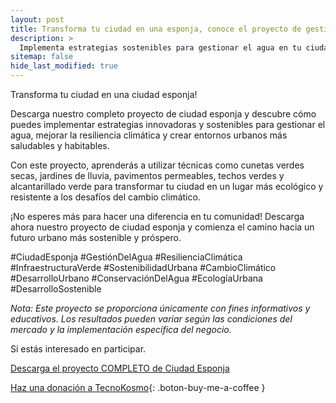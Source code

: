 ```yaml
---
layout: post
title: Transforma tu ciudad en una esponja, conoce el proyecto de gestión del agua urbana
description: >
  Implementa estrategias sostenibles para gestionar el agua en tu ciudad y promover la resiliencia climática. Descarga el proyecto completo y haz la diferencia hoy mismo. 
sitemap: false
hide_last_modified: true
---
```



Transforma tu ciudad en una ciudad esponja!

Descarga nuestro completo proyecto de ciudad esponja y descubre cómo puedes implementar estrategias innovadoras y sostenibles para gestionar el agua, mejorar la resiliencia climática y crear entornos urbanos más saludables y habitables.

Con este proyecto, aprenderás a utilizar técnicas como cunetas verdes secas, jardines de lluvia, pavimentos permeables, techos verdes y alcantarillado verde para transformar tu ciudad en un lugar más ecológico y resistente a los desafíos del cambio climático.

¡No esperes más para hacer una diferencia en tu comunidad! Descarga ahora nuestro proyecto de ciudad esponja y comienza el camino hacia un futuro urbano más sostenible y próspero.

#CiudadEsponja #GestiónDelAgua #ResilienciaClimática #InfraestructuraVerde #SostenibilidadUrbana #CambioClimático #DesarrolloUrbano #ConservaciónDelAgua #EcologíaUrbana #DesarrolloSostenible

*Nota: Este proyecto se proporciona únicamente con fines informativos y educativos. Los resultados pueden variar según las condiciones del mercado y la implementación específica del negocio.*

Si estás interesado en participar.

[Descarga el proyecto COMPLETO de Ciudad Esponja](https://www.dropbox.com/scl/fo/enkws3kwcw3km0kqndmhj/h?rlkey=l83sfg2jhkq54abrzo53qezjr&dl=0)

[Haz una donación a TecnoKosmo](https://www.buymeacoffee.com/nain.taleb){: .boton-buy-me-a-coffee }

<object data="../CiudadEsponja.pdf" width="100%" height="600" type='application/pdf'></object>





